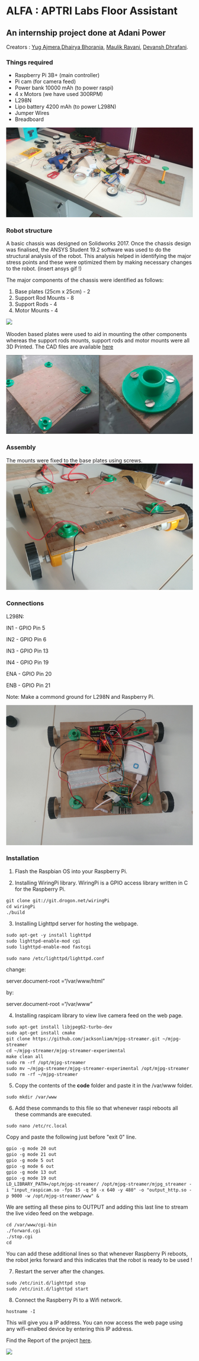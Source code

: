# ALFA : APTRI Labs Floor Assistant

## An internship project done at Adani Power

Creators : [Yug Ajmera](https://github.com/YugAjmera),[Dhairya Bhorania](https://github.com/Db1998), [Maulik Ravani](https://github.com/Maulik1308), [Devansh Dhrafani](https://github.com/devanshdhrafani).

### Things required
- Raspberry Pi 3B+ (main controller)
- Pi cam (for camera feed)
- Power bank 10000 mAh (to power raspi)
- 4 x Motors (we have used 300RPM)
- L298N
- Lipo battery 4200 mAh (to power L298N)
- Jumper Wires
- Breadboard

![](images/req.jpg)


### Robot structure
A basic chassis was designed on Solidworks 2017. Once the chassis design was finalised, the ANSYS Student 19.2 software was used to do the structural analysis of the robot. This analysis helped in identifying the major stress points and these were optimized them by making necessary changes to the robot. (insert ansys gif !)

The major components of the chassis were identified as follows:
1. Base plates (25cm x 25cm) - 2
2. Support Rod Mounts - 8
3. Support Rods - 4
4. Motor Mounts - 4

![](images/printer.gif)

Wooden based plates were used to aid in mounting the other components whereas the support rods mounts, support rods and motor mounts were all 3D Printed. The CAD files are available [here](/CAD%20files)

![](images/1.png)


### Assembly
The mounts were fixed to the base plates using screws.
![](images/assembly.jpg)

### Connections

L298N:

IN1 - GPIO Pin 5

IN2 - GPIO Pin 6

IN3 - GPIO Pin 13

IN4 - GPIO Pin 19

ENA - GPIO Pin 20

ENB - GPIO Pin 21

Note: Make a commond ground for L298N and Raspberry Pi. 

![](images/open.jpg)


### Installation
1. Flash the Raspbian OS into your Raspberry Pi.

2. Installing WiringPi library. WiringPi is a GPIO access library written in C for the Raspberry Pi.
```
git clone git://git.drogon.net/wiringPi
cd wiringPi
./build
```

3. Installing Lighttpd server for hosting the webpage.
```
sudo apt-get -y install lighttpd
sudo lighttpd-enable-mod cgi
sudo lighttpd-enable-mod fastcgi
```
`sudo nano /etc/lighttpd/lighttpd.conf`

change:

server.document-root =“/var/www/html”

by:

server.document-root =“/var/www”


4. Installing raspicam library to view live camera feed on the web page.
```
sudo apt-get install libjpeg62-turbo-dev 
sudo apt-get install cmake
git clone https://github.com/jacksonliam/mjpg-streamer.git ~/mjpg-streamer
cd ~/mjpg-streamer/mjpg-streamer-experimental
make clean all
sudo rm -rf /opt/mjpg-streamer
sudo mv ~/mjpg-streamer/mjpg-streamer-experimental /opt/mjpg-streamer
sudo rm -rf ~/mjpg-streamer
```

5. Copy the contents of the **code** folder and paste it in the /var/www folder.
```
sudo mkdir /var/www
```

6. Add these commands to this file so that whenever raspi reboots all these commands are executed.
```
sudo nano /etc/rc.local
```
Copy and paste the following just before "exit 0" line.
```
gpio -g mode 20 out
gpio -g mode 21 out
gpio -g mode 5 out
gpio -g mode 6 out
gpio -g mode 13 out
gpio -g mode 19 out
LD_LIBRARY_PATH=/opt/mjpg-streamer/ /opt/mjpg-streamer/mjpg_streamer -i "input_raspicam.so -fps 15 -q 50 -x 640 -y 480" -o "output_http.so -p 9000 -w /opt/mjpg-streamer/www" &
```
We are setting all these pins to OUTPUT and adding this last line to stream the live video feed on the webpage.

```
cd /var/www/cgi-bin
./forward.cgi
./stop.cgi
cd
```
You can add these additional lines so that whenever Raspberry Pi reboots, the robot jerks forward and this indicates that the robot is ready to be used !


7. Restart the server after the changes.
```
sudo /etc/init.d/lighttpd stop
sudo /etc/init.d/lighttpd start
```

8. Connect the Raspberry Pi to a Wifi network.
```
hostname -I
```
This will give you a IP address. You can now access the web page using any wifi-enalbed device by entering this IP address. 

Find the Report of the project [here](/PS-1%20Report.pdf).

![](images/final.gif)

